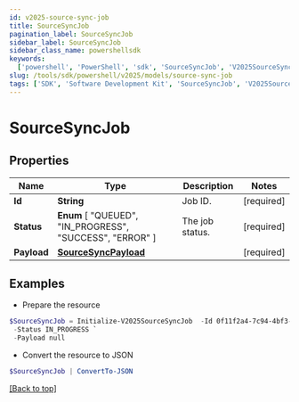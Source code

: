 ```yaml
---
id: v2025-source-sync-job
title: SourceSyncJob
pagination_label: SourceSyncJob
sidebar_label: SourceSyncJob
sidebar_class_name: powershellsdk
keywords:
  ['powershell', 'PowerShell', 'sdk', 'SourceSyncJob', 'V2025SourceSyncJob']
slug: /tools/sdk/powershell/v2025/models/source-sync-job
tags: ['SDK', 'Software Development Kit', 'SourceSyncJob', 'V2025SourceSyncJob']
---
```


# SourceSyncJob

## Properties

| Name | Type | Description | Notes |
| --- | --- | --- | --- |
| **Id** | **String** | Job ID. | [required] |
| **Status** | **Enum** [ "QUEUED", "IN_PROGRESS", "SUCCESS", "ERROR" ] | The job status. | [required] |
| **Payload** | [**SourceSyncPayload**](source-sync-payload) |  | [required] |

## Examples

- Prepare the resource

```powershell
$SourceSyncJob = Initialize-V2025SourceSyncJob  -Id 0f11f2a4-7c94-4bf3-a2bd-742580fe3bde `
 -Status IN_PROGRESS `
 -Payload null
```

- Convert the resource to JSON

```powershell
$SourceSyncJob | ConvertTo-JSON
```

[[Back to top]](#)
